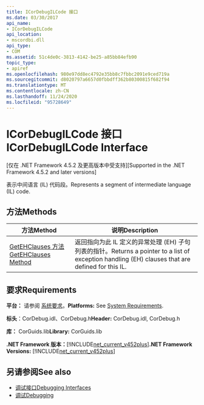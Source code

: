 ```yaml
---
title: ICorDebugILCode 接口
ms.date: 03/30/2017
api_name:
- ICorDebugILCode
api_location:
- mscordbi.dll
api_type:
- COM
ms.assetid: 51c4de0c-3813-4142-be25-a85bb84efb90
topic_type:
- apiref
ms.openlocfilehash: 980e97dd8ec4792e35bb8c7fbbc2091e9ced719a
ms.sourcegitcommit: d8020797a6657d0fbbdff362b80300815f682f94
ms.translationtype: MT
ms.contentlocale: zh-CN
ms.lasthandoff: 11/24/2020
ms.locfileid: "95728649"
---
```

# <a name="icordebugilcode-interface"></a><span data-ttu-id="49444-102">ICorDebugILCode 接口</span><span class="sxs-lookup"><span data-stu-id="49444-102">ICorDebugILCode Interface</span></span>

<span data-ttu-id="49444-103">[仅在 .NET Framework 4.5.2 及更高版本中受支持]</span><span class="sxs-lookup"><span data-stu-id="49444-103">[Supported in the .NET Framework 4.5.2 and later versions]</span></span>  
  
 <span data-ttu-id="49444-104">表示中间语言 (IL) 代码段。</span><span class="sxs-lookup"><span data-stu-id="49444-104">Represents a segment of intermediate language (IL) code.</span></span>  
  
## <a name="methods"></a><span data-ttu-id="49444-105">方法</span><span class="sxs-lookup"><span data-stu-id="49444-105">Methods</span></span>  
  
|<span data-ttu-id="49444-106">方法</span><span class="sxs-lookup"><span data-stu-id="49444-106">Method</span></span>|<span data-ttu-id="49444-107">说明</span><span class="sxs-lookup"><span data-stu-id="49444-107">Description</span></span>|  
|------------|-----------------|  
|[<span data-ttu-id="49444-108">GetEHClauses 方法</span><span class="sxs-lookup"><span data-stu-id="49444-108">GetEHClauses Method</span></span>](icordebugilcode-getehclauses-method.md)|<span data-ttu-id="49444-109">返回指向为此 IL 定义的异常处理 (EH) 子句列表的指针。</span><span class="sxs-lookup"><span data-stu-id="49444-109">Returns a pointer to a list of exception handling (EH) clauses that are defined for this IL.</span></span>|  
  
## <a name="requirements"></a><span data-ttu-id="49444-110">要求</span><span class="sxs-lookup"><span data-stu-id="49444-110">Requirements</span></span>  

 <span data-ttu-id="49444-111">**平台：** 请参阅 [系统要求](../../get-started/system-requirements.md)。</span><span class="sxs-lookup"><span data-stu-id="49444-111">**Platforms:** See [System Requirements](../../get-started/system-requirements.md).</span></span>  
  
 <span data-ttu-id="49444-112">**标头**：CorDebug.idl、CorDebug.h</span><span class="sxs-lookup"><span data-stu-id="49444-112">**Header:** CorDebug.idl, CorDebug.h</span></span>  
  
 <span data-ttu-id="49444-113">**库：** CorGuids.lib</span><span class="sxs-lookup"><span data-stu-id="49444-113">**Library:** CorGuids.lib</span></span>  
  
 <span data-ttu-id="49444-114">**.NET Framework 版本：**[!INCLUDE[net_current_v452plus](../../../../includes/net-current-v452plus-md.md)]</span><span class="sxs-lookup"><span data-stu-id="49444-114">**.NET Framework Versions:** [!INCLUDE[net_current_v452plus](../../../../includes/net-current-v452plus-md.md)]</span></span>  
  
## <a name="see-also"></a><span data-ttu-id="49444-115">另请参阅</span><span class="sxs-lookup"><span data-stu-id="49444-115">See also</span></span>

- [<span data-ttu-id="49444-116">调试接口</span><span class="sxs-lookup"><span data-stu-id="49444-116">Debugging Interfaces</span></span>](debugging-interfaces.md)
- [<span data-ttu-id="49444-117">调试</span><span class="sxs-lookup"><span data-stu-id="49444-117">Debugging</span></span>](index.md)

